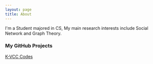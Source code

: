 ```yaml
---
layout: page
title: About
---
```


I'm a Student majored in CS, My main research interests include Social Network and Graph Theory.

### My GitHub Projects

[K-VCC Codes](https://github.com/Elssky/KVCC)

